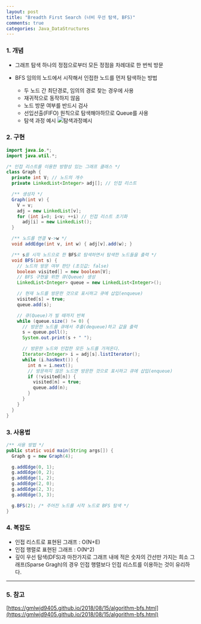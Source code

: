 ```yaml
---
layout: post
title: "Breadth First Search (너비 우선 탐색, BFS)"
comments: true
categories: Java_DataStructures
---
```


### 1. 개념

- 그래프 탐색
하나의 정점으로부터 모든 정점을 차례대로 한 번씩 방문

- BFS
임의의 노드에서 시작해서 인접한 노드를 먼저 탐색하는 방법

	- 두 노드 간 최단경로, 임의의 경로 찾는 경우에 사용
	- 재귀적으로 동작하지 않음
	- 노드 방문 여부를 반드시 검사
	- 선입선출(FIFO) 원칙으로 탐색해야하므로 Queue를 사용
	- 탐색 과정 예시
![탐색과정예시](http://nokbeondev.github.io/img/bfs-example.jpg)

### 2. 구현
```java
import java.io.*;
import java.util.*;

/* 인접 리스트를 이용한 방향성 있는 그래프 클래스 */
class Graph {
  private int V; // 노드의 개수
  private LinkedList<Integer> adj[]; // 인접 리스트

  /** 생성자 */
  Graph(int v) {
    V = v;
    adj = new LinkedList[v];
    for (int i=0; i<v; ++i) // 인접 리스트 초기화
      adj[i] = new LinkedList();
  }

  /** 노드를 연결 v->w */
  void addEdge(int v, int w) { adj[v].add(w); }

  /** s를 시작 노드으로 한 BFS로 탐색하면서 탐색한 노드들을 출력 */
  void BFS(int s) {
    // 노드의 방문 여부 판단 (초깃값: false)
    boolean visited[] = new boolean[V];
    // BFS 구현을 위한 큐(Queue) 생성
    LinkedList<Integer> queue = new LinkedList<Integer>();

    // 현재 노드를 방문한 것으로 표시하고 큐에 삽입(enqueue)
    visited[s] = true;
    queue.add(s);

    // 큐(Queue)가 빌 때까지 반복
    while (queue.size() != 0) {
      // 방문한 노드를 큐에서 추출(dequeue)하고 값을 출력
      s = queue.poll();
      System.out.print(s + " ");

      // 방문한 노드와 인접한 모든 노드를 가져온다.
      Iterator<Integer> i = adj[s].listIterator();
      while (i.hasNext()) {
        int n = i.next();
        // 방문하지 않은 노드면 방문한 것으로 표시하고 큐에 삽입(enqueue)
        if (!visited[n]) {
          visited[n] = true;
          queue.add(n);
        }
      }
    }
  }
}

```

### 3. 사용법
```java
/** 사용 방법 */
public static void main(String args[]) {
  Graph g = new Graph(4);

  g.addEdge(0, 1);
  g.addEdge(0, 2);
  g.addEdge(1, 2);
  g.addEdge(2, 0);
  g.addEdge(2, 3);
  g.addEdge(3, 3);

  g.BFS(2); /* 주어진 노드를 시작 노드로 BFS 탐색 */
}
```

### 4. 복잡도
- 인접 리스트로 표현된 그래프 : O(N+E)
- 인접 행렬로 표현된 그래프 : O(N^2)
- 깊이 우선 탐색(DFS)과 마찬가지로 그래프 내에 적은 숫자의 간선만 가지는 희소 그래프(Sparse Gragh)의 경우 인접 행렬보다 인접 리스트를 이용하는 것이 유리하다.


- - -

### 5. 참고
[https://gmlwjd9405.github.io/2018/08/15/algorithm-bfs.html](https://gmlwjd9405.github.io/2018/08/15/algorithm-bfs.html)




